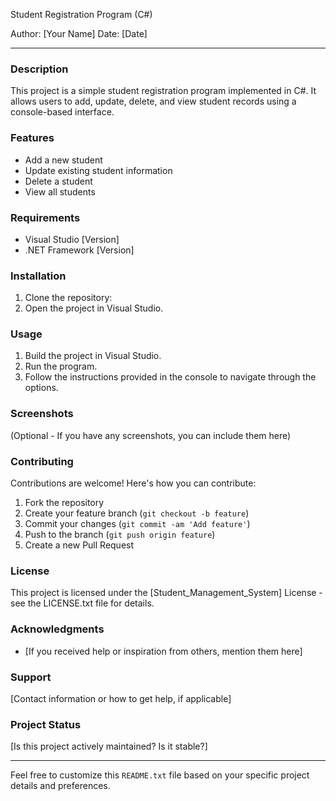 Student Registration Program (C#)

Author: [Your Name]
Date: [Date]

---

### Description
This project is a simple student registration program implemented in C#. It allows users to add, update, delete, and view student records using a console-based interface.

### Features
- Add a new student
- Update existing student information
- Delete a student
- View all students

### Requirements
- Visual Studio [Version]
- .NET Framework [Version]

### Installation
1. Clone the repository:
2. Open the project in Visual Studio.

### Usage
1. Build the project in Visual Studio.
2. Run the program.
3. Follow the instructions provided in the console to navigate through the options.

### Screenshots
(Optional - If you have any screenshots, you can include them here)

### Contributing
Contributions are welcome! Here's how you can contribute:
1. Fork the repository
2. Create your feature branch (`git checkout -b feature`)
3. Commit your changes (`git commit -am 'Add feature'`)
4. Push to the branch (`git push origin feature`)
5. Create a new Pull Request

### License
This project is licensed under the [Student_Management_System] License - see the LICENSE.txt file for details.

### Acknowledgments
- [If you received help or inspiration from others, mention them here]

### Support
[Contact information or how to get help, if applicable]

### Project Status
[Is this project actively maintained? Is it stable?]

---

Feel free to customize this `README.txt` file based on your specific project details and preferences.
